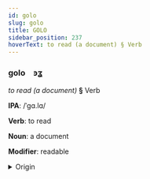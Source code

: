 ```yaml
---
id: golo
slug: golo
title: GOLO
sidebar_position: 237
hoverText: to read (a document) § Verb
---
```


### golo&emsp;<span kind="abugida">ꜿʓ</span>

*to read (a document)* **§** Verb

**IPA**: /ˈgɑ.lɑ/

**Verb**: to read

**Noun**: a document

**Modifier**: readable

<details>
    <summary>Origin</summary>
    Arabic, Hijazi قرا gara /ɡara/<br/>
    <em>Afroasiatic Language Family</em>
</details>